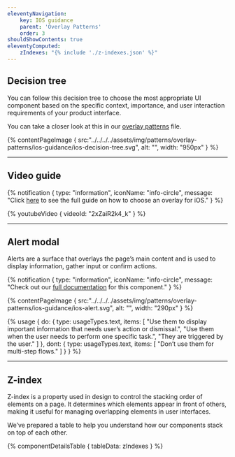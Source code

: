 ```yaml
---
eleventyNavigation:
    key: IOS guidance
    parent: 'Overlay Patterns'
    order: 3
shouldShowContents: true
eleventyComputed:
    zIndexes: "{% include './z-indexes.json' %}"
---
```


## Decision tree

You can follow this decision tree to choose the most appropriate UI component based on the specific context, importance, and user interaction requirements of your product interface.

You can take a closer look at this in our [overlay patterns](https://www.figma.com/design/Rqz8KHogVsGCS4j0nDueNo/branch/OsUnZnAk7zDlRrpFGmYn5O/%5BCore%5D-Patterns-%5BPIE-3%5D?node-id=4069-10559&t=epQdyBRv5LX6UjRC-0) file.

{% contentPageImage {
  src:"../../../../assets/img/patterns/overlay-patterns/ios-guidance/ios-decision-tree.svg",
  alt: "",
  width: "950px"
} %}

---

## Video guide

{% notification {
  type: "information",
  iconName: "info-circle",
  message: "Click [here](https://www.youtube.com/watch?v=2xZaiR2k4_k) to see the full guide on how to choose an overlay for iOS."
} %}

{% youtubeVideo {
  videoId: "2xZaiR2k4_k"
} %}

---

## Alert modal

Alerts are a surface that overlays the page’s main content and is used to display information, gather input or confirm actions.

{% notification {
  type: "information",
  iconName: "info-circle",
  message: "Check out our [full documentation](https://www.figma.com/design/WxPDYsTycTVhPac6nCbbgN/%5BCore%5D-Apps-Component-Documentation-%5BPIE-3%5D?t=Q20mWFgBBjI2VLiy-0) for this component."
} %}


{% contentPageImage {
  src:"../../../../assets/img/patterns/overlay-patterns/ios-guidance/ios-alert.svg",
  alt: "",
  width: "290px"
} %}

{% usage {
    do: {
        type: usageTypes.text,
        items: [
            "Use them to display important information that needs user’s action or dismissal.",
            "Use them when the user needs to perform one specific task.",
            "They are triggered by the user."
        ]
    },
    dont: {
        type: usageTypes.text,
        items: [
            "Don’t use them for multi-step flows."
        ]
    }
} %}

---

## Z-index

Z-index is a property used in design to control the stacking order of elements on a page. It determines which elements appear in front of others, making it useful for managing overlapping elements in user interfaces.

We’ve prepared a table to help you understand how our components stack on top of each other.

{% componentDetailsTable {
tableData: zIndexes
} %}

